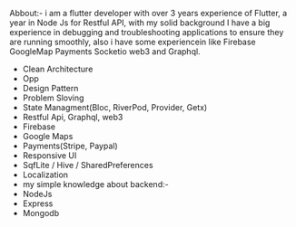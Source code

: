  Abbout:- 
  i am a flutter developer with over 3 years experience
  of Flutter, a year in Node Js for Restful API, with my
  solid background I have a big experience in
  debugging and troubleshooting applications to
  ensure they are running smoothly, also i have some
  experiencein like Firebase GoogleMap Payments
  Socketio web3 and Graphql.

- Clean Architecture
- Opp
- Design Pattern
- Problem Sloving
- State Managment(Bloc, RiverPod, Provider, Getx)
- Restful Api, Graphql, web3
- Firebase
- Google Maps
- Payments(Stripe, Paypal)
- Responsive UI
- SqfLite / Hive / SharedPreferences
- Localization
- my simple knowledge about backend:-
- NodeJs
- Express
- Mongodb

<!---
mohamedgit815/mohamedgit815 is a ✨ special ✨ repository because its `README.md` (this file) appears on your GitHub profile.
You can click the Preview link to take a look at your changes.
--->
